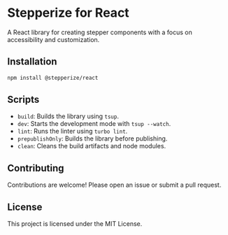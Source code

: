# Stepperize for React

A React library for creating stepper components with a focus on accessibility and customization.

## Installation

```bash
npm install @stepperize/react
```

## Scripts

- `build`: Builds the library using `tsup`.
- `dev`: Starts the development mode with `tsup --watch`.
- `lint`: Runs the linter using `turbo lint`.
- `prepublishOnly`: Builds the library before publishing.
- `clean`: Cleans the build artifacts and node modules.

## Contributing

Contributions are welcome! Please open an issue or submit a pull request.

## License

This project is licensed under the MIT License.